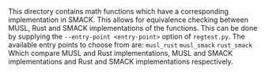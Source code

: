 This directory contains math functions which have a corresponding
implementation in SMACK. This allows for equivalence checking
between MUSL, Rust and SMACK implementations of the functions.
This can be done by supplying the `--entry-point <entry-point>`
option of `regtest.py`. The available entry points to choose
from are:
`musl_rust`
`musl_smack`
`rust_smack`
Which compare MUSL and Rust implementations, MUSL and SMACK
implementations and Rust and SMACK implementations
respectively.